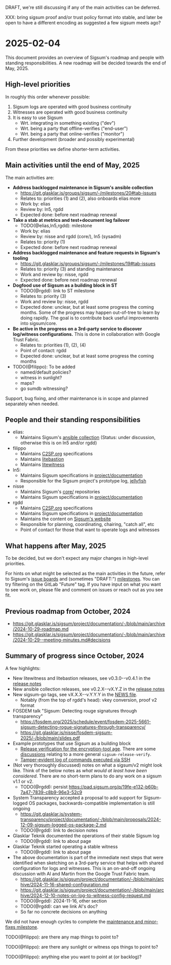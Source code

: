 DRAFT, we're still discussing if any of the main activities can be deferred.

XXX: bring sigsum proof and/or trust policy format into stable, and later be
open to have a different encoding as suggested a few sigsum meets ago?

# 2025-02-04

This document provides an overview of Sigsum's roadmap and people with standing
responsibilities.  A new roadmap will be decided towards the end of May, 2025.

## High-level priorities

In roughly this order whenever possible:

  1. Sigsum logs are operated with good business continuity
  2. Witnesses are operated with good business continuity
  3. It is easy to use Sigsum
     - Wrt. integrating in something existing ("dev")
     - Wrt. being a party that offline-verifies ("end-user")
     - Wrt. being a party that online-verifies ("monitor")
  4. Further development (broader and possibly experimental)

From these priorities we define shorter-term activities.

## Main activities until the end of May, 2025

The main activities are:

  - **Address backlogged maintenance in Sigsum's ansible collection**
    - https://git.glasklar.is/groups/sigsum/-/milestones/20#tab-issues
    - Relates to: priorities (1) and (2), also onboards elias more
    - Work by: elias
    - Review by: ln5, rgdd
    - Expected done: before next roadmap renewal
  - **Take a stab at metrics and test+document log failover**
    - TODO(@elias,ln5,rgdd): milestone
    - Work by: elias
    - Review by: nisse and rgdd (core/), ln5 (sysadm)
    - Relates to: priority (1)
    - Expected done: before next roadmap renewal
  - **Address backlogged maintenance and feature requests in Sigsum's tooling**
    - https://git.glasklar.is/groups/sigsum/-/milestones/19#tab-issues
    - Relates to: priority (3) and standing maintenance
    - Work and review by: nisse, rgdd
    - Expected done: before next roadmap renewal
  - **Dogfood use of Sigsum as a building block in ST**
    - TODO(@rgdd): link to ST milestone
    - Relates to: priority (3)
    - Work and review by: nisse, rgdd
    - Expected done: unclear, but at least some progress the coming months.
      Some of the progress may happen out-of-tree to learn by doing rapidly.
      The goal is to contribute back useful improvements into sigsum/core.
  - **Be active in the progress on a 3rd-party service to discover log/witness
    configurations.**  This is done in collaboration with Google Trust Fabric.
    - Relates to: priorities (1), (2), (4)
    - Point of contact: rgdd
    - Expected done: unclear, but at least some progress the coming months
  - TODO(@filippo): To be added
    - named/default policies?
    - witness in sunlight?
    - maps?
    - go sumdb witnessing?

Support, bug fixing, and other maintenance is in scope and planned separately
when needed.

## People and their standing responsibilities

  - elias:
    - Maintains Sigsum's [ansible collection][] (Status: under discussion, otherwise this is on ln5 and/or rgdd)
  - filippo
    - Maintains [C2SP.org][] specifications
    - Maintains [litebastion][]
    - Maintains [litewitness][]
  - ln5:
    - Maintains Sigsum specifications in [project/documentation]()
    - Responsible for the Sigsum project's prototype log, [jellyfish][]
  - nisse
    - Maintains Sigsum's [core/][] repositories
    - Maintains Sigsum specifications in [project/documentation]()
  - rgdd
    - Maintains [C2SP.org][] specifications
    - Maintains Sigsum specifications in [project/documentation]()
    - Maintains the content on [Sigsum's website][]
    - Responsible for planning, coordinating, chairing, "catch all", etc
    - Point of contact for those that want to operate logs and witnesses

[ansible collection]: https://git.glasklar.is/sigsum/admin/ansible
[jellyfish]: https://poc.sigsum.org/jellyfish
[C2SP.org]: https://c2sp.org/
[litebastion]: https://github.com/FiloSottile/litetlog?tab=readme-ov-file#litebastion
[litewitness]: https://github.com/FiloSottile/litetlog?tab=readme-ov-file#litewitness
[seasalp]: TODO-ABOUT-URL
[glasklar.is/witness]: TODO-ABOUT-URL
[core/]: https://git.glasklar.is/sigsum/core
[project/documentation]: https://git.glasklar.is/sigsum/project/documentation
[Sigsum's website]: https://www.sigsum.org/

## What happens after May, 2025

To be decided, but we don't expect any major changes in high-level priorities.

For hints on what might be selected as the main activities in the future, refer
to Sigsum's [issue boards][] and (sometimes "DRAFT:") [milestones][].  You can
try filtering on the GitLab "Future" tag.  If you have input on what you want to
see work on, please file and comment on issues or reach out as you see fit.

[issue boards]: https://git.glasklar.is/groups/sigsum/-/issues
[milestones]: https://git.glasklar.is/groups/sigsum/-/milestones

## Previous roadmap from October, 2024

  - https://git.glasklar.is/sigsum/project/documentation/-/blob/main/archive/2024-10-29-roadmap.md
  - https://git.glasklar.is/sigsum/project/documentation/-/blob/main/archive/2024-10-29--meeting-minutes.md#decisions

## Summary of progress since October, 2024

A few highlights:

  - New litewitness and litebastion releases, see v0.3.0--v0.4.1 in the
    [release notes](https://github.com/FiloSottile/litetlog/blob/main/NEWS.md)
  - New ansible collection releases, see v0.2.X--vX.Y.Z in the
    [release notes](https://git.glasklar.is/sigsum/admin/ansible/-/blob/main/docs/docsite/rst/CHANGELOG.rst)
  - New sigsum-go tags, see vX.X.X--v.Y.Y.Y in the
    [NEWS file](TODO).
    - Notably (from the top of rgdd's head): vkey conversion, proof v2 format
  - FOSDEM talk "Sigsum: Detecting rouge signatures through transparency"
    - https://fosdem.org/2025/schedule/event/fosdem-2025-5661-sigsum-detecting-rogue-signatures-through-transparency/
    - https://git.glasklar.is/nisse/fosdem-sigsum-2025/-/blob/main/slides.pdf
  - Example prototypes that use Sigsum as a building block
    - [Release verification for the encryption-tool age][].  There are some
      [discussions][] relating to a more general `sigsum-release-verify`.
    - [Tamper-evident log of commands executed via SSH][]
  - (Not very thoroughly discussed) notes on what a sigsum/v2 might look like.
    Think of the below notes as *what would at least have been considered*.
    There are no short-term plans to do any work on a sigsum v1.1 or v2.
    - TODO(@rgdd): persist https://pad.sigsum.org/p/19fe-e132-b60b-7a47-7839-c8b9-96e3-52c9
  - System Transparency accepted a proposal to add support for Sigsum-logged OS
    packages, backwards-compatible implementation is still ongoing
    - https://git.glasklar.is/system-transparency/project/documentation/-/blob/main/proposals/2024-12-09-sigsum-logged-os-package-2.md
    - TODO(@rgdd): link to decision notes
  - Glasklar Teknik documented the operations of their stable Sigsum log
    - TODO(@rgdd): link to about page
  - Glasklar Teknik started operating a stable witness
    - TODO(@rgdd): link to about page
  - The above documentation is part of the immediate next steps that were
    identified when sketching on a 3rd-party service that helps with shared
    configuration for logs and witnesses.  This is an on-and-off ongoing
    discussion with Al and Martin from the Google Trust Fabric team.
    - https://git.glasklar.is/sigsum/project/documentation/-/blob/main/archive/2024-11-16-shared-configuration.md
    - https://git.glasklar.is/sigsum/project/documentation/-/blob/main/archive/2024-12-10-notes-on-log-to-witness-config-request.md
    - TODO(@rgdd): 2024-11-16, other section
    - TODO(@rgdd): can we link Al's doc?
    - So far no concrete decisions on anything

[Release verification for the encryption-tool age]: https://git.glasklar.is/rgdd/age-release-verify
[discussions]: https://lists.sigsum.org/mailman3/hyperkitty/list/sigsum-general@lists.sigsum.org/thread/I465MH46WGSGNKOFDSUZM5T3SLRG2IC7/
[Tamper-evident log of commands executed via SSH]: https://git.glasklar.is/rgdd/sshdt

We did not have enough cycles to complete the [maintenance and minor-fixes
milestone](https://git.glasklar.is/groups/sigsum/-/milestones/19#tab-issues).

TODO(@filippo): are there any map things to point to?

TODO(@filippo): are there any sunlight or witness ops things to point to?

TODO(@filippo): anything else you want to point at (or backlog)?
